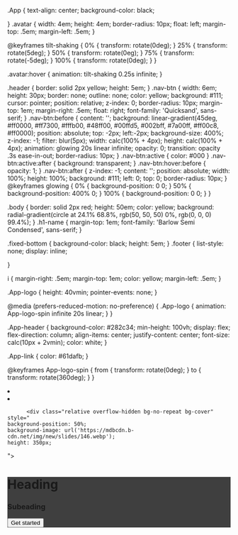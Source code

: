 .App {
  text-align: center;
  background-color: black;
  
}
.avatar {
  width: 4em;
  height: 4em;
  border-radius: 10px;
  float: left;
  margin-top: .5em;
  margin-left: .5em;
}

@keyframes tilt-shaking {
  0% { transform: rotate(0deg); }
  25% { transform: rotate(5deg); }
  50% { transform: rotate(0eg); }
  75% { transform: rotate(-5deg); }
  100% { transform: rotate(0deg); }
}

.avatar:hover {
  animation: tilt-shaking 0.25s infinite;
}




.header {
  border: solid 2px yellow;
  height: 5em;
}
.nav-btn {
  width: 6em;
  height: 30px;
  border: none;
  outline: none;
  color: yellow;
  background: #111;
  cursor: pointer;
  position: relative;
  z-index: 0;
  border-radius: 10px;
  margin-top: 1em;
  margin-right: .5em;
  float: right;
  font-family: 'Quicksand', sans-serif;
}
.nav-btn:before {
  content: '';
  background: linear-gradient(45deg, #ff0000, #ff7300, #fffb00, #48ff00, #00ffd5, #002bff, #7a00ff, #ff00c8, #ff0000);
  position: absolute;
  top: -2px;
  left:-2px;
  background-size: 400%;
  z-index: -1;
  filter: blur(5px);
  width: calc(100% + 4px);
  height: calc(100% + 4px);
  animation: glowing 20s linear infinite;
  opacity: 0;
  transition: opacity .3s ease-in-out;
  border-radius: 10px;
}
.nav-btn:active {
  color: #000
}
.nav-btn:active:after {
  background: transparent;
}
.nav-btn:hover:before {
  opacity: 1;
}
.nav-btn:after {
  z-index: -1;
  content: '';
  position: absolute;
  width: 100%;
  height: 100%;
  background: #111;
  left: 0;
  top: 0;
  border-radius: 10px;
}
@keyframes glowing {
  0% { background-position: 0 0; }
  50% { background-position: 400% 0; }
  100% { background-position: 0 0; }
}




.body {
  border: solid 2px red;
  height: 50em;
  color: yellow;
  background: radial-gradient(circle at 24.1% 68.8%, rgb(50, 50, 50) 0%, rgb(0, 0, 0) 99.4%);
}
.h1-name {
  margin-top: 1em;
  font-family: 'Barlow Semi Condensed', sans-serif;
}








.fixed-bottom {
  background-color: black;
  height: 5em;
}
.footer {
  list-style: none;
  display: inline;
  
}

i {
  margin-right: .5em;
  margin-top: 1em;
  color: yellow;
  margin-left: .5em;
}


.App-logo {
  height: 40vmin;
  pointer-events: none;
}

@media (prefers-reduced-motion: no-preference) {
  .App-logo {
    animation: App-logo-spin infinite 20s linear;
  }
}

.App-header {
  background-color: #282c34;
  min-height: 100vh;
  display: flex;
  flex-direction: column;
  align-items: center;
  justify-content: center;
  font-size: calc(10px + 2vmin);
  color: white;
}

.App-link {
  color: #61dafb;
}

@keyframes App-logo-spin {
  from {
    transform: rotate(0deg);
  }
  to {
    transform: rotate(360deg);
  }
}

  <nav className="fixed-bottom">
            <div className="container-fluid">
                <li className="footer">
                    <a  href="https://github.com/amiemora"><i className="fa-brands fa-github fa-2xl"></i></a>
                </li>
                <li className="footer">
                    <a href="https://www.linkedin.com/in/amie-morales-101b38223/"><i class="fa-brands fa-linkedin fa-2xl"></i></a>
                </li> 
            </div>
        </nav>



          <div class="relative overflow-hidden bg-no-repeat bg-cover" style="
    background-position: 50%;
    background-image: url('https://mdbcdn.b-cdn.net/img/new/slides/146.webp');
    height: 350px;
  ">
    <div class="absolute top-0 right-0 bottom-0 left-0 w-full h-full overflow-hidden bg-fixed"
      style="background-color: rgba(0, 0, 0, 0.75)">
      <div class="flex justify-center items-center h-full">
        <div class="text-center text-white px-6 md:px-12">
          <h1 class="text-5xl font-bold mt-0 mb-6">Heading</h1>
          <h3 class="text-3xl font-bold mb-8">Subeading</h3>
          <button type="button"
            class="inline-block px-6 py-2.5 border-2 border-white text-white font-medium text-xs leading-tight uppercase rounded hover:bg-black hover:bg-opacity-5 focus:outline-none focus:ring-0 transition duration-150 ease-in-out"
            data-mdb-ripple="true" data-mdb-ripple-color="light">
            Get started
          </button>
        </div>
      </div>
    </div>
  </div>

